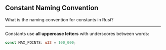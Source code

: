 ## Constant Naming Convention

What is the naming convention for constants in Rust?

---

Constants use **all uppercase letters** with underscores between words:

```rust
const MAX_POINTS: u32 = 100_000;
```

